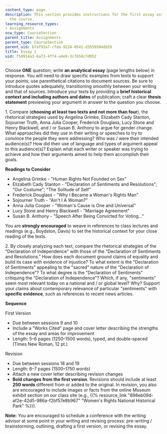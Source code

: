 ```yaml
---
content_type: page
description: This section provides instructions for the first essay assignment of
  the course.
learning_resource_types:
- Assignments
ocw_type: CourseSection
parent_title: Assignments
parent_type: CourseSection
parent_uid: b7af93a7-cfda-9224-0541-d3559584db59
title: Essay 1
uid: f50914a3-6a73-4ff4-a4e9-3c7650c7d952
---
```


Choose **ONE** question; write **an analytical essay** (page lengths below) in response. You will need to draw specific examples from texts to support your points; use parenthetical citations to document sources. Be sure to introduce quotes adequately, transitioning smoothly between your writing and that of sources. Introduce your texts by providing a **brief historical context and including authors and dates** of publication; craft a clear **thesis statement** previewing your argument in answer to the question you choose.

1\. Compare (**choosing at least two texts and not more than four**), the rhetorical strategies used by Angelina Grimke, Elizabeth Cady Stanton, Sojourner Truth, Anna Julia Cooper, Frederick Douglass, Lucy Stone and Henry Blackwell, and / or Susan B. Anthony to argue for gender change. What approaches did they use in their writing or speeches to try to convince the people they were addressing? Who was / were their intended audience(s)? How did their use of language and types of argument appeal to this audience(s)? Explain what each writer or speaker was trying to achieve and how their arguments aimed to help them accomplish their goals.

**Readings to Consider**

*   Angelina Grimke - "Human Rights Not Founded on Sex"
*   Elizabeth Cady Stanton - "Declaration of Sentiments and Resolutions"; "Our Costume"; "The Solitude of Self"
*   Frederick Douglass - "Why I Became a Woman's Rights Man"
*   Sojourner Truth - "Ain't I A Woman?"
*   Anna Julia Cooper - "Woman's Cause is One and Universal"
*   Lucy Stone and Henry Blackwell - "Marriage Agreement"
*   Susan B. Anthony - "Speech After Being Convicted for Voting…"

You are **strongly encouraged** to weave in references to class lectures and readings (e.g., Boydston, Davis) to set the historical context for your close reading of the texts.

2\. By closely analyzing each text, compare the rhetorical strategies of the "Declaration of Independence" with those of the "Declaration of Sentiments and Resolutions." How does each document ground claims of equality and build its case with evidence of injustice? To what extent is the "Declaration of Sentiments" appealing to the "sacred" nature of the "Declaration of Independence"? To what degree is the "Declaration of Sentiments" critiquing the "Declaration of Independence"? Which, if any, "sentiments" seem most relevant today on a national and / or global level? Why? Support your claims about contemporary relevance of particular "sentiments" with **specific evidence**, such as references to recent news articles.

**Sequence**

First Version

*   Due between sessions 9 and 10
*   Include a "Works Cited" page and cover letter describing the strengths of the essay and areas for improvement
*   Length: 5–6 pages (1250–1500 words), typed, and double-spaced (Times New Roman, 12 pt.)

Revision

*   Due between sessions 18 and 19
*   Length: 6–7 pages (1500–1750 words)
*   Attach a new cover letter describing revision changes
*   **Bold changes from the first version**. Revisions should include at least **250 words** different from or added to the original. In revision, you also are encouraged to include images or facts from the online Museum exhibit section on our class site (e.g., {{% resource_link "898eb09d-af2e-42d5-986a-f2bf57e8b967" "Women's Rights National Historical Park" %}}).

**Note:** You are encouraged to schedule a conference with the writing advisor at some point in your writing and revising process: pre-writing / brainstorming, outlining, drafting a first version, or revising the essay.